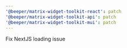 ```yaml
---
'@beeper/matrix-widget-toolkit-react': patch
'@beeper/matrix-widget-toolkit-api': patch
'@beeper/matrix-widget-toolkit-mui': patch
---
```


Fix NextJS loading issue
